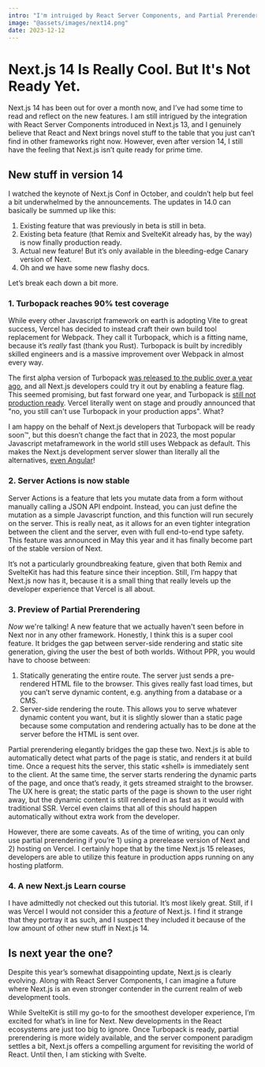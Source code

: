 ```yaml
---
intro: "I'm intruiged by React Server Components, and Partial Prerendering is very clever. However, Next.js still has a long way to go."
image: "@assets/images/next14.png"
date: 2023-12-12
---
```


# Next.js 14 Is Really Cool. But It's Not Ready Yet.

Next.js 14 has been out for over a month now, and I’ve had some time to read and reflect on the new features. I am still intrigued by the integration with React Server Components introduced in Next.js 13, and I genuinely believe that React and Next brings novel stuff to the table that you just can’t find in other frameworks right now. However, even after version 14, I still have the feeling that Next.js isn’t quite ready for prime time.

## New stuff in version 14

I watched the keynote of Next.js Conf in October, and couldn’t help but feel a bit underwhelmed by the announcements. The updates in 14.0 can basically be summed up like this:

1. Existing feature that was previously in beta is still in beta.
2. Existing beta feature (that Remix and SvelteKit already has, by the way) is now finally production ready.
3. Actual new feature! But it’s only available in the bleeding-edge Canary version of Next.
4. Oh and we have some new flashy docs.

Let’s break each down a bit more.

### 1. Turbopack reaches 90% test coverage

While every other Javascript framework on earth is adopting Vite to great success, Vercel has decided to instead craft their own build tool replacement for Webpack. They call it Turbopack, which is a fitting name, because it’s _really_ fast (thank you Rust). Turbopack is built by incredibly skilled engineers and is a massive improvement over Webpack in almost every way.

The first alpha version of Turbopack [was released to the public over a year ago](https://vercel.com/blog/turbopack), and all Next.js developers could try it out by enabling a feature flag. This seemed promising, but fast forward one year, and Turbopack is [still not production ready](https://areweturboyet.com/). Vercel literally went on stage and proudly announced that "no, you still can't use Turbopack in your production apps". What?

I am happy on the behalf of Next.js developers that Turbopack will be ready soon™, but this doesn’t change the fact that in 2023, the most popular Javascript metaframework in the world still uses Webpack as default. This makes the Next.js development server slower than literally all the alternatives, [even Angular](https://blog.angular.io/introducing-angular-v17-4d7033312e4b)!

### 2. Server Actions is now stable

Server Actions is a feature that lets you mutate data from a form without manually calling a JSON API endpoint. Instead, you can just define the mutation as a simple Javascript function, and this function will run securely on the server. This is really neat, as it allows for an even tighter integration between the client and the server, even with full end-to-end type safety. This feature was announced in May this year and it has finally become part of the stable version of Next.

It’s not a particularly groundbreaking feature, given that both Remix and SvelteKit has had this feature since their inception. Still, I’m happy that Next.js now has it, because it is a small thing that really levels up the developer experience that Vercel is all about.

### 3. Preview of Partial Prerendering

_Now_ we're talking! A new feature that we actually haven't seen before in Next nor in any other framework. Honestly, I think this is a super cool feature. It bridges the gap between server-side rendering and static site generation, giving the user the best of both worlds. Without PPR, you would have to choose between:

1. Statically generating the entire route. The server just sends a pre-rendered HTML file to the browser. This gives really fast load times, but you can’t serve dynamic content, e.g. anything from a database or a CMS.
2. Server-side rendering the route. This allows you to serve whatever dynamic content you want, but it is slightly slower than a static page because some computation and rendering actually has to be done at the server before the HTML is sent over.

Partial prerendering elegantly bridges the gap these two. Next.js is able to automatically detect what parts of the page is static, and renders it at build time. Once a request hits the server, this static «shell» is immediately sent to the client. At the same time, the server starts rendering the dynamic parts of the page, and once that’s ready, it gets streamed straight to the browser. The UX here is great; the static parts of the page is shown to the user right away, but the dynamic content is still rendered in as fast as it would with traditional SSR. Vercel even claims that all of this should happen automatically without extra work from the developer.

However, there are some caveats. As of the time of writing, you can only use partial prerendering if you’re 1) using a prerelease version of Next and 2) hosting on Vercel. I certainly hope that by the time Next.js 15 releases, developers are able to utilize this feature in production apps running on any hosting platform.

### 4. A new Next.js Learn course

I have admittedly not checked out this tutorial. It’s most likely great. Still, if I was Vercel I would not consider this a _feature_ of Next.js. I find it strange that they portray it as such, and I suspect they included it because of the low amount of other new stuff in Next.js 14.

## Is next year the one?

Despite this year’s somewhat disappointing update, Next.js is clearly evolving. Along with React Server Components, I can imagine a future where Next.js is an even stronger contender in the current realm of web development tools.

While SvelteKit is still my go-to for the smoothest developer experience, I’m excited for what’s in line for Next. New developments in the React ecosystems are just too big to ignore. Once Turbopack is ready, partial prerendering is more widely available, and the server component paradigm settles a bit, Next.js offers a compelling argument for revisiting the world of React. Until then, I am sticking with Svelte.

